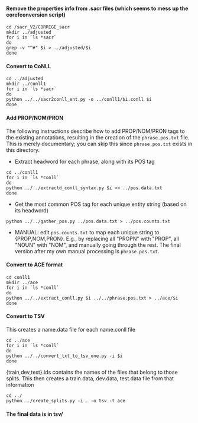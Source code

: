 #### Remove the properties info from .sacr files (which seems to mess up the corefconversion script)

```
cd /sacr_V2/CORRIGE_sacr
mkdir ../adjusted
for i in `ls *sacr`
do
grep -v "^#" $i > ../adjusted/$i
done
```

####  Convert to CoNLL

```
cd ../adjusted
mkdir ../conll1
for i in `ls *sacr`
do
python ../../sacr2conll_ent.py -o ../conll1/$i.conll $i
done
```

#### Add PROP/NOM/PRON

The following instructions describe how to add PROP/NOM/PRON tags to the existing annotations, resulting in the creation of the `phrase.pos.txt` file.  This is merely documentary; you can skip this since `phrase.pos.txt` exists in this directory.

* Extract headword for each phrase, along with its POS tag

```
cd ../conll1
for i in `ls *conll`
do
python ../../extractd_conll_syntax.py $i >> ../pos.data.txt
done
```

* Get the most common POS tag for each unique entity string (based on its headword)

```
python ../../gather_pos.py ../pos.data.txt > ../pos.counts.txt
```

* MANUAL: edit `pos.counts.txt` to map each unique string to {PROP,NOM,PRON}. E.g., by replacing all "PROPN" with "PROP", all "NOUN" with "NOM", and manually going through the rest.  The final version after my own manual processing is `phrase.pos.txt`.

#### Convert to ACE format

```
cd conll1
mkdir ../ace
for i in `ls *conll`
do
python ../../extract_conll.py $i ../../phrase.pos.txt > ../ace/$i
done
```
#### Convert to TSV

This creates a name.data file for each name.conll file

```
cd ../ace
for i in `ls *conll`
do
python ../../convert_txt_to_tsv_one.py -i $i
done

```

{train,dev,test}.ids contains the names of the files that belong to those splits.  This then creates a train.data, dev.data, test.data file from that information

```
cd ../
python ../create_splits.py -i . -o tsv -t ace
```

#### The final data is in tsv/
